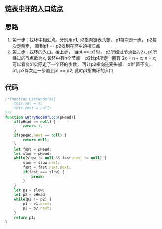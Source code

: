 
## [链表中环的入口结点](https://www.nowcoder.com/practice/253d2c59ec3e4bc68da16833f79a38e4?tpId=13&tqId=11208&rp=3&ru=%2Fta%2Fcoding-interviews&qru=%2Fta%2Fcoding-interviews%2Fquestion-ranking&tPage=3)

## 思路
1. 第一步：找环中相汇点。分别用p1, p2指向链表头部， p1每次走一步， p2每次走两步， 直到p1 == p2找到在环中的相汇点
2. 第二步：找环的入口。接上步， 当p1 == p2时， p2所经过节点数为2x, p1所经过的节点数为x, 设环中有n个节点， p2比p1所走一圈有 2x = n + x; n = x;
    可以看出p1实际走了一个环的步数， 再让p2指向链表头部， p1位置不变， p1, p2每次走一步直到p1 == p2; 此时p1指向环的入口

## 代码
```js
/*function ListNode(x){
    this.val = x;
    this.next = null;
}*/
function EntryNodeOfLoop(pHead){
    if(pHead == null) {
        return 1;
    }
    if(pHead.next == null) {
        return null;
    }
    let fast = pHead;
    let slow = pHead;
    while(slow != null && fast.next != null) {
        slow = slow.next;
        fast = fast.next.next;
        if(fast === slow) {
            break;
        }
    }
    let p1 = slow;
    let p2 = pHead;
    while(p1 != p2) {
        p1 = p1.next;
        p2 = p2.next;
    }
    return p1;
}
```